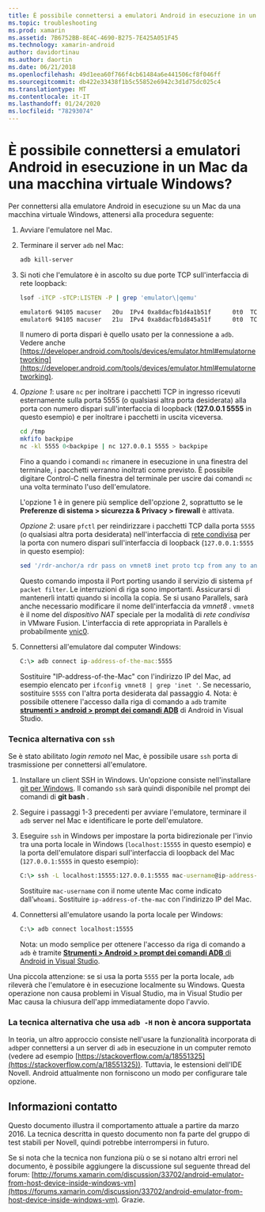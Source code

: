 ```yaml
---
title: È possibile connettersi a emulatori Android in esecuzione in un Mac da una macchina virtuale Windows?
ms.topic: troubleshooting
ms.prod: xamarin
ms.assetid: 7B6752BB-8E4C-4690-B275-7E425A051F45
ms.technology: xamarin-android
author: davidortinau
ms.author: daortin
ms.date: 06/21/2018
ms.openlocfilehash: 49d1eea60f766f4cb61484a6e441506cf8f046ff
ms.sourcegitcommit: db422e33438f1b5c55852e6942c3d1d75dc025c4
ms.translationtype: MT
ms.contentlocale: it-IT
ms.lasthandoff: 01/24/2020
ms.locfileid: "78293074"
---
```

# <a name="is-it-possible-to-connect-to-android-emulators-running-on-a-mac-from-a-windows-vm"></a>È possibile connettersi a emulatori Android in esecuzione in un Mac da una macchina virtuale Windows?

Per connettersi alla emulatore Android in esecuzione su un Mac da una macchina virtuale Windows, attenersi alla procedura seguente:

1. Avviare l'emulatore nel Mac.

2. Terminare il server `adb` nel Mac:

    ```bash
    adb kill-server
    ```

3. Si noti che l'emulatore è in ascolto su due porte TCP sull'interfaccia di rete loopback:

    ```bash
    lsof -iTCP -sTCP:LISTEN -P | grep 'emulator\|qemu'

    emulator6 94105 macuser   20u  IPv4 0xa8dacfb1d4a1b51f      0t0  TCP localhost:5555 (LISTEN)
    emulator6 94105 macuser   21u  IPv4 0xa8dacfb1d845a51f      0t0  TCP localhost:5554 (LISTEN)
    ```

    Il numero di porta dispari è quello usato per la connessione a `adb`. Vedere anche [https://developer.android.com/tools/devices/emulator.html#emulatornetworking](https://developer.android.com/tools/devices/emulator.html#emulatornetworking).

4. _Opzione 1_: usare `nc` per inoltrare i pacchetti TCP in ingresso ricevuti esternamente sulla porta 5555 (o qualsiasi altra porta desiderata) alla porta con numero dispari sull'interfaccia di loopback (**127.0.0.1 5555** in questo esempio) e per inoltrare i pacchetti in uscita viceversa.

    ```bash
    cd /tmp
    mkfifo backpipe
    nc -kl 5555 0<backpipe | nc 127.0.0.1 5555 > backpipe
    ```

    Fino a quando i comandi `nc` rimanere in esecuzione in una finestra del terminale, i pacchetti verranno inoltrati come previsto. È possibile digitare Control-C nella finestra del terminale per uscire dai comandi `nc` una volta terminato l'uso dell'emulatore.

    L'opzione 1 è in genere più semplice dell'opzione 2, soprattutto se le **Preferenze di sistema > sicurezza & Privacy > firewall** è attivata.

    _Opzione 2_: usare `pfctl` per reindirizzare i pacchetti TCP dalla porta `5555` (o qualsiasi altra porta desiderata) nell'interfaccia di [rete condivisa](https://kb.parallels.com/en/4948) per la porta con numero dispari sull'interfaccia di loopback (`127.0.0.1:5555` in questo esempio):

    ```bash
    sed '/rdr-anchor/a rdr pass on vmnet8 inet proto tcp from any to any port 5555 -> 127.0.0.1 port 5555' /etc/pf.conf | sudo pfctl -ef -
    ```

    Questo comando imposta il Port porting usando il servizio di sistema `pf packet filter`. Le interruzioni di riga sono importanti. Assicurarsi di mantenerli intatti quando si incolla la copia. Se si usano Parallels, sarà anche necessario modificare il nome dell'interfaccia da *vmnet8* . `vmnet8` è il nome del *dispositivo NAT* speciale per la modalità di *rete condivisa* in VMware Fusion. L'interfaccia di rete appropriata in Parallels è probabilmente [vnic0](https://download.parallels.com/doc/psbm/en/Parallels_Server_Bare_Metal_Users_Guide/29258.htm).

5. Connettersi all'emulatore dal computer Windows:

    ```cmd
    C:\> adb connect ip-address-of-the-mac:5555
    ```

    Sostituire "IP-address-of-the-Mac" con l'indirizzo IP del Mac, ad esempio elencato per `ifconfig vmnet8 | grep 'inet '`. Se necessario, sostituire `5555` con l'altra porta desiderata dal passaggio 4\. Nota: è possibile ottenere l'accesso dalla riga di comando a `adb` tramite [**strumenti > android > prompt dei comandi ADB**](~/cross-platform/troubleshooting/questions/version-logs.md#adb-logcat) di Android in Visual Studio.

### <a name="alternate-technique-using-ssh"></a>Tecnica alternativa con `ssh`

Se è stato abilitato _login remoto_ nel Mac, è possibile usare `ssh` porta di trasmissione per connettersi all'emulatore.

1. Installare un client SSH in Windows. Un'opzione consiste nell'installare [git per Windows](https://git-for-windows.github.io/). Il comando `ssh` sarà quindi disponibile nel prompt dei comandi di **git bash** .

2. Seguire i passaggi 1-3 precedenti per avviare l'emulatore, terminare il `adb` server nel Mac e identificare le porte dell'emulatore.

3. Eseguire `ssh` in Windows per impostare la porta bidirezionale per l'invio tra una porta locale in Windows (`localhost:15555` in questo esempio) e la porta dell'emulatore dispari sull'interfaccia di loopback del Mac (`127.0.0.1:5555` in questo esempio):

    ```cmd
    C:\> ssh -L localhost:15555:127.0.0.1:5555 mac-username@ip-address-of-the-mac
    ```

    Sostituire `mac-username` con il nome utente Mac come indicato dall'`whoami`. Sostituire `ip-address-of-the-mac` con l'indirizzo IP del Mac.

4. Connettersi all'emulatore usando la porta locale per Windows:

    ```cmd
    C:\> adb connect localhost:15555
    ```

    Nota: un modo semplice per ottenere l'accesso da riga di comando a `adb` è tramite [ **Strumenti > Android > prompt dei comandi ADB** di Android in Visual Studio](~/cross-platform/troubleshooting/questions/version-logs.md#adb-logcat).

Una piccola attenzione: se si usa la porta `5555` per la porta locale, `adb` rileverà che l'emulatore è in esecuzione localmente su Windows. Questa operazione non causa problemi in Visual Studio, ma in Visual Studio per Mac causa la chiusura dell'app immediatamente dopo l'avvio.

### <a name="alternate-technique-using-adb--h-is-not-yet-supported"></a>La tecnica alternativa che usa `adb -H` non è ancora supportata

In teoria, un altro approccio consiste nell'usare la funzionalità incorporata di `adb`per connettersi a un server di `adb` in esecuzione in un computer remoto (vedere ad esempio [https://stackoverflow.com/a/18551325](https://stackoverflow.com/a/18551325)).
Tuttavia, le estensioni dell'IDE Novell. Android attualmente non forniscono un modo per configurare tale opzione.

## <a name="contact-information"></a>Informazioni contatto

Questo documento illustra il comportamento attuale a partire da marzo 2016. La tecnica descritta in questo documento non fa parte del gruppo di test stabili per Novell, quindi potrebbe interrompersi in futuro.

Se si nota che la tecnica non funziona più o se si notano altri errori nel documento, è possibile aggiungere la discussione sul seguente thread del forum: [http://forums.xamarin.com/discussion/33702/android-emulator-from-host-device-inside-windows-vm](https://forums.xamarin.com/discussion/33702/android-emulator-from-host-device-inside-windows-vm).
Grazie.
